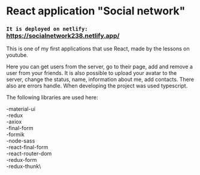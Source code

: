 # React application "Social network" 

### `It is deployed on netlify:` <br>https://socialnetwork238.netlify.app/

This is one of my first applications that use React, made by the lessons on youtube.

Here you can get users from the server, go to their page, add and remove a user from your friends.
It is also possible to upload your avatar to the server, change the status, name, information about 
me, add contacts. There also are errors handle. When developing the project was used typescript.

The following libraries are used here:

-material-ui\
-redux\
-axiox\
-final-form\
-formik\
-node-sass\
-react-final-form\
-react-router-dom\
-redux-form\
-redux-thunk\